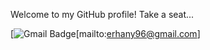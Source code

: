 Welcome to my GitHub profile! Take a seat...


[![Gmail Badge](https://img.shields.io/badge/style-erhany96@gmail.com-green?logo=gmail&style=for-the-badge&label=Gmail&color=red)[mailto:erhany96@gmail.com]
